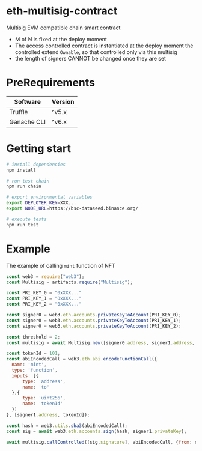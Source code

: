 # eth-multisig-contract
Multisig EVM compatible chain smart contract
- M of N is fixed at the deploy moment
- The access controlled contract is instantiated at the deploy moment
  the controlled extend `Ownable`, so that controlled only via this multisig
- the length of signers CANNOT be changed once they are set

# PreRequirements
|  Software  |  Version  |
| ---- | ---- |
|  Truffle  |  ^v5.x  |
|  Ganache CLI  |  ^v6.x  |

# Getting start
```bash
# install dependencies
npm install

# run test chain
npm run chain

# export environmental variables
export DEPLOYER_KEY=XXX...
export NODE_URL=https://bsc-dataseed.binance.org/

# execute tests
npm run test
```

# Example
The example of calling `mint` function of NFT
```javascript
const web3 = require("web3");
const Multisig = artifacts.require("Multisig");

const PRI_KEY_0 = "0xXXX..."
const PRI_KEY_1 = "0xXXX..."
const PRI_KEY_2 = "0xXXX..."

const signer0 = web3.eth.accounts.privateKeyToAccount(PRI_KEY_0);
const signer0 = web3.eth.accounts.privateKeyToAccount(PRI_KEY_1);
const signer0 = web3.eth.accounts.privateKeyToAccount(PRI_KEY_2);

const threshold = 2;
const multisig = await Multisig.new([signer0.address, signer1.address, signer2.address], threshold, { from: signer0.address});

const tokenId = 101;
const abiEncodedCall = web3.eth.abi.encodeFunctionCall({
  name: 'mint',
  type: 'function',
  inputs: [{
      type: 'address',
      name: 'to'
  },{
      type: 'uint256',
      name: 'tokenId'
  }]
}, [signer1.address, tokenId]);

const hash = web3.utils.sha3(abiEncodedCall);
const sig = await web3.eth.accounts.sign(hash, signer1.privateKey);

await multisig.callControlled([sig.signature], abiEncodedCall, {from: signer0.address});
````
